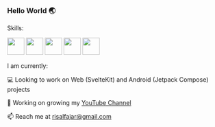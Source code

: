 ### Hello World 🌏️

Skills:

<img src='https://img.shields.io/badge/Android-3DDC84?logo=android&logoColor=white&style=for-the-badge' height='40'/> <img src='https://img.shields.io/badge/kotlin-%230095D5.svg?&style=for-the-badge&logo=kotlin&logoColor=white' height='40'/> <img src='https://img.shields.io/badge/JavaScript-F7DF1E?style=for-the-badge&logo=javascript&logoColor=white' height='40'/> <img src='https://img.shields.io/badge/TypeScript-007ACC?style=for-the-badge&logo=typescript&logoColor=white' height='40'/> <img src='https://img.shields.io/badge/Svelte-4A4A55?style=for-the-badge&logo=svelte&logoColor=white' height='40'/> 

I am currently:

💻 Looking to work on Web (SvelteKit) and Android (Jetpack Compose) projects

🔭 Working on growing my [YouTube Channel](https://www.youtube.com/c/CodingArk)

📫 Reach me at risalfajar@gmail.com
